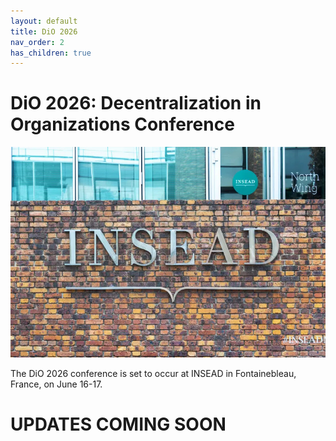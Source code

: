 ```yaml
---
layout: default
title: DiO 2026
nav_order: 2
has_children: true
---
```



# DiO 2026: Decentralization in Organizations Conference

![DiO 2026](dio_2026_photos/dio_2026_1.jpg)

The DiO 2026 conference is set to occur at INSEAD in Fontainebleau, France, on June 16-17.

# UPDATES COMING SOON